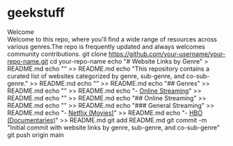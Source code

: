 # geekstuff
Welcome
<br>
Welcome to this repo, where you'll find a wide range of resources across various genres.The repo is frequently updated and always welcomes community contributions.
git clone https://github.com/your-username/your-repo-name.git
cd your-repo-name
echo "# Website Links by Genre" > README.md
echo "" >> README.md
echo "This repository contains a curated list of websites categorized by genre, sub-genre, and co-sub-genre." >> README.md
echo "" >> README.md
echo "## Genres" >> README.md
echo "" >> README.md
echo "- [Online Streaming](#online-streaming)" >> README.md
echo "" >> README.md
echo "## Online Streaming" >> README.md
echo "" >> README.md
echo "### General Streaming" >> README.md
echo "- [Netflix (Movies)](https://www.netflix.com/)" >> README.md
echo "- [HBO (Documentaries)](https://www.hbo.com/)" >> README.md
git add README.md
git commit -m "Initial commit with website links by genre, sub-genre, and co-sub-genre"
git push origin main
